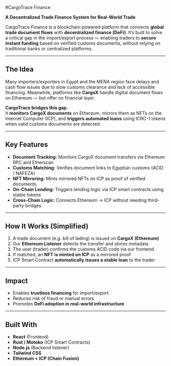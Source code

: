 #CargoTrace Finance

**A Decentralized Trade Finance System for Real-World Trade**

CargoTrace Finance is a blockchain-powered platform that connects **global trade document flows** with **decentralized finance (DeFi)**. It’s built to solve a critical gap in the import/export process — enabling traders to **secure instant funding** based on verified customs documents, without relying on traditional banks or centralized platforms.

---

## The Idea

Many importers/exporters in Egypt and the MENA region face delays and cash flow issues due to slow customs clearance and lack of accessible financing. Meanwhile, platforms like **CargoX** handle digital document flows on Ethereum — but offer no financial layer.

**CargoTrace bridges this gap.**  
It **monitors CargoX documents** on Ethereum, mirrors them as NFTs on the Internet Computer (ICP), and **triggers automated loans** using ICRC-1 tokens when valid customs documents are detected.

---

## Key Features

- **Document Tracking:** Monitors CargoX document transfers via Ethereum RPC and Etherscan  
- **Customs Matching:** Verifies document links to Egyptian customs (ACID / NAFEZA)  
- **NFT Mirroring:** Mints mirrored NFTs on ICP as proof of verified documents  
- **On-Chain Lending:** Triggers lending logic via ICP smart contracts using stable tokens  
- **Cross-Chain Logic:** Connects Ethereum → ICP without needing third-party bridges

---

## How It Works (Simplified)

1. A trade document (e.g. bill of lading) is issued on **CargoX (Ethereum)**  
2. Our **Ethereum Listener** detects the transfer and stores metadata  
3. The user (trader) confirms the customs ACID code via our frontend  
4. If matched, an **NFT is minted on ICP** as a mirrored proof  
5. ICP Smart Contract **automatically issues a stable loan** to the trader

---

## Impact

- Enables **trustless financing** for import/export  
- Reduces risk of fraud or manual errors  
- Promotes **DeFi adoption in real-world infrastructure**

---

## Built With

- **React** (Frontend)
- **Rust / Motoko** (ICP Smart Contracts)
- **Node.js** (Backend listener)
- **Tailwind CSS**
- **Ethereum + ICP (Chain Fusion)**



